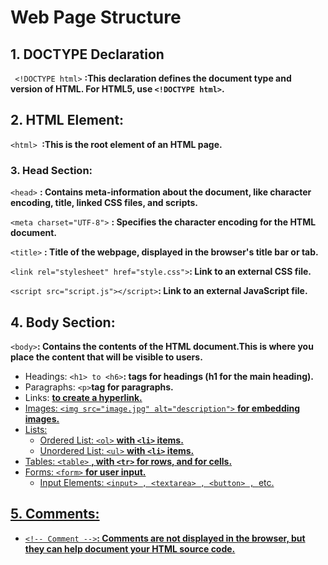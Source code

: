 # Web Page Structure
## 1. DOCTYPE Declaration
``` <!DOCTYPE html>``` **:This declaration defines the document type and version of HTML. For HTML5, use ```<!DOCTYPE html>```.**
## 2. HTML Element:
```<html> ```**:This is the root element of an HTML page.**
### 3. Head Section:
```<head>``` **: Contains meta-information about the document, like character encoding, title, linked CSS files, and scripts.** 

```<meta charset="UTF-8">``` **: Specifies the character encoding for the HTML document.**

```<title>``` **: Title of the webpage, displayed in the browser's title bar or tab.**

```<link rel="stylesheet" href="style.css">```**: Link to an external CSS file.**

```<script src="script.js"></script>```**: Link to an external JavaScript file.**
## 4. Body Section: ##
```<body>```**: Contains the contents of the HTML document.This is where you place the content that will be visible to users.** 
- Headings: ```<h1> to <h6>```**: tags for headings (h1 for the main heading).**
- Paragraphs: ```<p>```**tag for paragraphs.**
- Links: **<a href="url"> to create a hyperlink.**
- Images: ```<img src="image.jpg" alt="description">``` **for embedding images.**
- Lists:
  - Ordered List: ```<ol>``` **with ```<li>``` items.**
  - Unordered List: ```<ul>``` **with ```<li>``` items.**
- Tables: ```<table>``` **, with ```<tr>``` for rows, and <td> for cells.**
- Forms: ```<form>``` **for user input.**
  - Input Elements: ```<input> , <textarea> , <button> , ```etc.
## 5. Comments:
- ```<!-- Comment -->```**: Comments are not displayed in the browser, but they can help document your HTML source code.**

